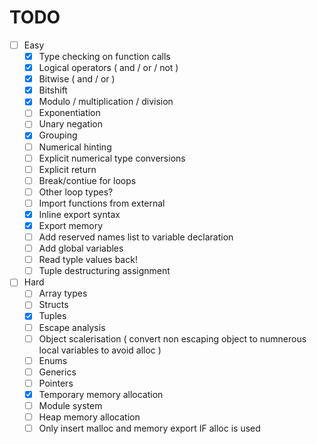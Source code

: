 # TODO

-  [ ] Easy
	- [X] Type checking on function calls
	- [X] Logical operators ( and / or / not )
	- [X] Bitwise ( and / or )
	- [X] Bitshift
	- [X] Modulo / multiplication / division
	- [ ] Exponentiation
	- [ ] Unary negation
	- [X] Grouping
	- [ ] Numerical hinting
	- [ ] Explicit numerical type conversions
	- [ ] Explicit return
	- [ ] Break/contiue for loops
	- [ ] Other loop types?
	- [ ] Import functions from external
	- [X] Inline export syntax
	- [X] Export memory
	- [ ] Add reserved names list to variable declaration
	- [ ] Add global variables
	- [ ] Read typle values back!
	- [ ] Tuple destructuring assignment
- [ ] Hard
	- [ ] Array types
	- [ ] Structs
	- [X] Tuples
	- [ ] Escape analysis
	- [ ] Object scalerisation ( convert non escaping object to numnerous local variables to avoid alloc )
	- [ ] Enums
	- [ ] Generics
	- [ ] Pointers
	- [X] Temporary memory allocation
	- [ ] Module system
	- [ ] Heap memory allocation
	- [ ] Only insert malloc and memory export IF alloc is used
